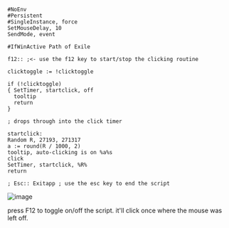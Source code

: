 ```
#NoEnv
#Persistent
#SingleInstance, force
SetMouseDelay, 10
SendMode, event

#IfWinActive Path of Exile

f12:: ;<- use the f12 key to start/stop the clicking routine

clicktoggle := !clicktoggle

if (!clicktoggle)
{ SetTimer, startclick, off
  tooltip
  return
}

; drops through into the click timer

startclick:
Random R, 27193, 271317
a := round(R / 1000, 2)
tooltip, auto-clicking is on %a%s
click
SetTimer, startclick, %R%
return

; Esc:: Exitapp ; use the esc key to end the script
```

![image](https://user-images.githubusercontent.com/899183/232332550-27395d2d-470a-4e24-85cf-5761e4c59a01.png)

press F12 to toggle on/off the script. it'll click once where the mouse was left off.
